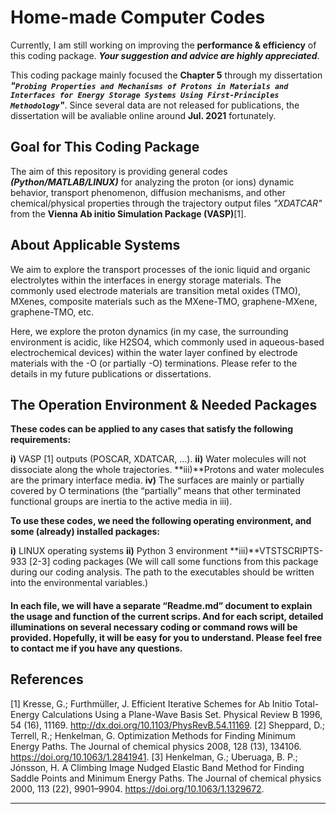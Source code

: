 # Home-made Computer Codes
Currently, I am still working on improving the **performance & efficiency** of this coding package. **_Your suggestion and advice are highly appreciated_**.

This coding package mainly focused the **Chapter 5** through my dissertation **_"`Probing Properties and Mechanisms of Protons in Materials and Interfaces for Energy Storage Systems Using First-Principles Methodology`"_**. Since several data are not released for publications, the dissertation will be avaliable online around **Jul. 2021** fortunately. 

## Goal for This Coding Package
The aim of this repository is providing general codes **_(Python/MATLAB/LINUX)_** for analyzing the proton (or ions) dynamic behavior, transport phenomenon, diffusion mechanisms, and other chemical/physical properties through the trajectory output files _"XDATCAR"_ from the **Vienna Ab initio Simulation Package (VASP)**[1].

## About Applicable Systems
We aim to explore the transport processes of the ionic liquid and organic electrolytes within the interfaces in energy storage materials. The commonly used electrode materials are transition metal oxides (TMO), MXenes, composite materials such as the MXene-TMO, graphene-MXene, graphene-TMO, etc. 

Here, we explore the proton dynamics (in my case, the surrounding environment is acidic, like H2SO4, which commonly used in aqueous-based electrochemical devices) within the water layer confined by electrode materials with the -O (or partially -O) terminations. Please refer to the details in my future publications or dissertations. 

## The Operation Environment & Needed Packages
**These codes can be applied to any cases that satisfy the following requirements:**

**i)**	VASP [1] outputs (POSCAR, XDATCAR, …). 
**ii)**	Water molecules will not dissociate along the whole trajectories.
**iii)**Protons and water molecules are the primary interface media.
**iv)**	The surfaces are mainly or partially covered by O terminations (the “partially” means that other terminated functional groups are inertia to the active media in iii).

**To use these codes, we need the following operating environment, and some (already) installed packages:**

**i)**	LINUX operating systems
**ii)**	Python 3 environment
**iii)**VTSTSCRIPTS-933 [2-3] coding packages (We will call some functions from this package during our coding analysis. The path to the executables should be written into the environmental variables.) 

#### In each file, we will have a separate “Readme.md” document to explain the usage and function of the current scrips. And for each script, detailed illuminations on several necessary coding or command rows will be provided. Hopefully, it will be easy for you to understand. Please feel free to contact me if you have any questions. 

## References
[1] Kresse, G.; Furthmüller, J. Efficient Iterative Schemes for Ab Initio Total-Energy Calculations Using a Plane-Wave Basis Set. Physical Review B 1996, 54 (16), 11169. http://dx.doi.org/10.1103/PhysRevB.54.11169.
[2] Sheppard, D.; Terrell, R.; Henkelman, G. Optimization Methods for Finding Minimum Energy Paths. The Journal of chemical physics 2008, 128 (13), 134106. https://doi.org/10.1063/1.2841941. 
[3] Henkelman, G.; Uberuaga, B. P.; Jónsson, H. A Climbing Image Nudged Elastic Band Method for Finding Saddle Points and Minimum Energy Paths. The Journal of chemical physics 2000, 113 (22), 9901–9904. https://doi.org/10.1063/1.1329672.

***************************************************************************************



